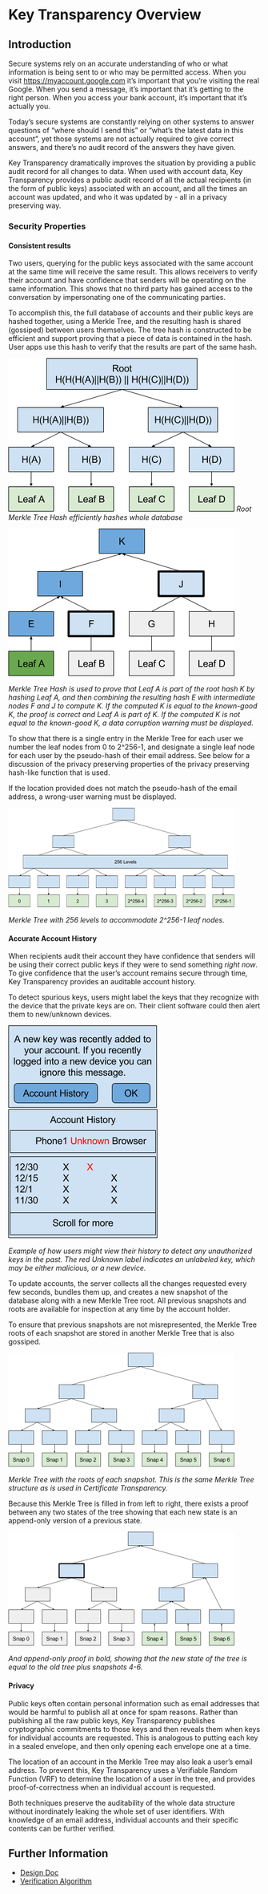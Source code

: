 # Key Transparency Overview

## Introduction

Secure systems rely on an accurate understanding of who or what information is
being sent to or who may be permitted access. When you visit
https://myaccount.google.com it’s important that you’re visiting the real
Google. When you send a message, it’s important that it’s getting to the right
person. When you access your bank account, it’s important that it’s actually
you. 

Today’s secure systems are constantly relying on other systems to answer
questions of “where should I send this” or “what’s the latest data in this
account”, yet those systems are not actually required to give correct answers,
and there’s no audit record of the answers they have given. 

Key Transparency dramatically improves the situation by providing a public
audit record for all changes to data. When used with account data, Key
Transparency provides a public audit record of all the actual recipients (in
the form of public keys) associated with an account, and all the times an
account was updated, and who it was updated by - all in a privacy preserving
way. 

### Security Properties

#### Consistent results

Two users, querying for the public keys associated with the same account at the
same time will receive the same result. This allows receivers to verify their
account and have confidence that senders will be operating on the same
information. This shows that no third party has gained access to the
conversation by impersonating one of the communicating parties.

To accomplish this, the full database of accounts and their public keys are
hashed together, using a Merkle Tree, and the resulting hash is shared
(gossiped) between users themselves. The tree hash is constructed to be
efficient and support proving that a piece of data is contained in the hash.
User apps use this hash to verify that the results are part of the same hash. 

![drawing](images/Sd4HCvEtUSL.png) 
_Root Merkle Tree Hash efficiently hashes whole database_

![drawing](images/7A2vuGir0yf.png)

_Merkle Tree Hash is used to prove that Leaf A is part of the root hash K by
hashing Leaf A, and then combining the resulting hash E with intermediate
nodes F and J to compute K.  If the computed K is equal to the known-good K,
the proof is correct and Leaf A is part of K.  If the computed K is not equal
to the known-good K, a data corruption warning must be displayed._

To show that there is a single entry in the Merkle Tree for each user we number
the leaf nodes from 0 to 2^256-1, and designate a single leaf node for each
user by the pseudo-hash of their email address. See below for a discussion of
the privacy preserving properties of the privacy preserving hash-like function
 that is used. 

If the location provided does not match the pseudo-hash of the email address,
a wrong-user warning must be displayed. 

![drawing](images/1A0J0Xkdvsk.png)

_Merkle Tree with 256 levels to accommodate 2^256-1 leaf nodes._

#### Accurate Account History

When recipients audit their account they have confidence that senders will be
using their correct public keys if they were to send something *right now*.  
To give confidence that the user’s account remains secure through time,
Key Transparency provides an auditable account history. 

To detect spurious keys, users might label the keys that they recognize with
the device that the private keys are on.  Their client software could then
alert them to new/unknown devices. 

![drawing](images/tzfWeatiEyL.png)
![drawing](images/oTXGfRZ2X0m.png)


_Example of how users might view their history to detect any unauthorized keys
in the past.  The red Unknown label indicates an unlabeled key, which may be
either malicious, or a new device._

To update accounts, the server collects all the changes requested every few
seconds, bundles them up, and creates a new snapshot of the database along with
a new Merkle Tree root. All previous snapshots and roots are available for
inspection at any time by the account holder. 

To ensure that previous snapshots are not misrepresented, the Merkle Tree roots
of each snapshot are stored in another Merkle Tree that is also gossiped. 

![drawing](images/auCiw34Nwjn.png)

_Merkle Tree with the roots of each snapshot.
This is the same Merkle Tree structure as is used in Certificate Transparency._

Because this Merkle Tree is filled in from left to right, there exists a proof
between any two states of the tree showing that each new state is an
append-only version of a previous state. 

![drawing](images/SL84rktNJb4.png)

_And append-only proof in bold, showing that the new state of the tree is equal
to the old tree plus snapshots 4-6._

#### Privacy

Public keys often contain personal information such as email addresses that
would be harmful to publish all at once for spam reasons. Rather than
publishing all the raw public keys, Key Transparency publishes cryptographic
commitments to those keys and then reveals them when keys for individual
accounts are requested.  This is analogous to putting each key in a
sealed envelope, and then only opening each envelope one at a time. 

The location of an account in the Merkle Tree may also leak a user’s email
address. To prevent this, Key Transparency uses a Verifiable Random Function
(VRF) to determine the location of a user in the tree, and provides
proof-of-correctness when an individual account is requested. 

Both techniques preserve the auditability of the whole data structure without
inordinately leaking the whole set of user identifiers. With knowledge of an
email address, individual accounts and their specific contents can be further
verified. 

## Further Information

*   [Design Doc](design.md)
*   [Verification Algorithm](verification.md)

